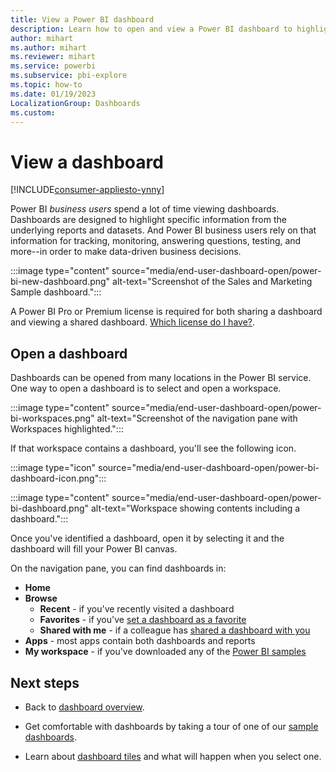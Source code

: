```yaml
---
title: View a Power BI dashboard
description: Learn how to open and view a Power BI dashboard to highlight specific information from the underlying reports and datasets.
author: mihart
ms.author: mihart
ms.reviewer: mihart
ms.service: powerbi
ms.subservice: pbi-explore
ms.topic: how-to
ms.date: 01/19/2023
LocalizationGroup: Dashboards
ms.custom:  
---
```

# View a dashboard

[!INCLUDE[consumer-appliesto-ynny](../includes/consumer-appliesto-ynny.md)]


Power BI *business users* spend a lot of time viewing dashboards. Dashboards are designed to highlight specific information from the underlying reports and datasets. And Power BI business users rely on that information for tracking, monitoring, answering questions, testing, and more--in order to make data-driven business decisions.

:::image type="content" source="media/end-user-dashboard-open/power-bi-new-dashboard.png" alt-text="Screenshot of the Sales and Marketing Sample dashboard.":::


A Power BI Pro or Premium license is required for both sharing a dashboard and viewing a shared dashboard. [Which license do I have?](end-user-license.md). 

## Open a dashboard

Dashboards can be opened from many locations in the Power BI service. One way to open a dashboard is to select and open a workspace. 

:::image type="content" source="media/end-user-dashboard-open/power-bi-workspaces.png" alt-text="Screenshot of the navigation pane with Workspaces highlighted.":::

If that workspace contains a dashboard, you'll see the following icon.

:::image type="icon" source="media/end-user-dashboard-open/power-bi-dashboard-icon.png":::

:::image type="content" source="media/end-user-dashboard-open/power-bi-dashboard.png" alt-text="Workspace showing contents including a dashboard.":::

Once you've identified a dashboard, open it by selecting it and the dashboard will fill your Power BI canvas.

On the navigation pane, you can find dashboards in:

- **Home** 
- **Browse**
  - **Recent** - if you've recently visited a dashboard
  - **Favorites** - if you've [set a dashboard as a favorite](end-user-favorite.md)
  - **Shared with me** - if a colleague has [shared a dashboard with you](end-user-shared-with-me.md)
- **Apps** - most apps contain both dashboards and reports
- **My workspace** - if you've downloaded any of the [Power BI samples](../create-reports/sample-datasets.md)



## Next steps
* Back to [dashboard overview](end-user-dashboards.md).

* Get comfortable with dashboards by taking a tour of one of our [sample dashboards](../create-reports/sample-tutorial-connect-to-the-samples.md).    
* Learn about [dashboard tiles](end-user-tiles.md) and what will happen when you select one.
